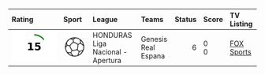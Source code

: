 | Rating                                                                                                                                 | Sport                                                                                                        | League                               | Teams                  |   Status | Score   | TV Listing                                                 |
|:---------------------------------------------------------------------------------------------------------------------------------------|:-------------------------------------------------------------------------------------------------------------|:-------------------------------------|:-----------------------|---------:|:--------|:-----------------------------------------------------------|
| <img src="https://raw.githubusercontent.com/BlakeDuncan25/Donut-SVG-Ratings/bac4e4a278175106499642192132b1786a9aec38/15.svg" alt="15"> | <img src="https://raw.githubusercontent.com/BlakeDuncan25/Donut-SVG-Ratings/master/soccer.png" alt="Soccer"> | HONDURAS<br>Liga Nacional - Apertura | Genesis<br>Real Espana |        6 | 0<br>0  | <a href="https://www.foxsports.com/replays">FOX Sports</a> |